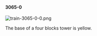 #### 3065-0
![train-3065-0-0.png](https://github.com/lil-lab/nlvr/raw/master/nlvr/train/images/18/train-3065-0-0.png "train-3065-0-0.png")

The base of a four blocks tower is yellow.